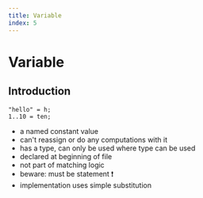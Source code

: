 ```yaml
---
title: Variable
index: 5
---
```

# Variable



## Introduction

```
"hello" = h;
1..10 = ten;
```

- a named constant value
- can't reassign or do any computations with it
- has a type, can only be used where type can be used
- declared at beginning of file
- not part of matching logic
- beware: must be statement ❗️
- implementation uses simple substitution
